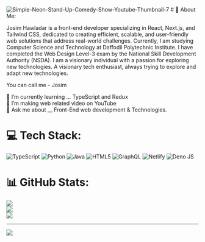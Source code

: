 <img src="https://i.ibb.co.com/m6NhPTN/Simple-Neon-Stand-Up-Comedy-Show-Youtube-Thumbnail-7.png" alt="Simple-Neon-Stand-Up-Comedy-Show-Youtube-Thumbnail-7" border="0">
# 💫 About Me:
<p>Josim Hawladar is a front-end developer specializing in React, Next.js, and Tailwind CSS, dedicated to creating efficient, scalable, and user-friendly web solutions that address real-world challenges. Currently, I am studying Computer Science and Technology at Daffodil Polytechnic Institute. I have completed the Web Design Level-3 exam by the National Skill Development Authority (NSDA). I am a visionary individual with a passion for exploring new technologies. A visionary tech enthusiast, always trying to explore and adapt new technologies.

You can call me - Josim</p>

🌱 I’m currently learning ... TypeScript and Redux<br>👯 I’m making web related video on YouTube<br>💬 Ask me about __ Front-End web development & Technologies.


# 💻 Tech Stack:
![TypeScript](https://img.shields.io/badge/typescript-%23007ACC.svg?style=for-the-badge&logo=typescript&logoColor=white) ![Python](https://img.shields.io/badge/python-3670A0?style=for-the-badge&logo=python&logoColor=ffdd54) ![Java](https://img.shields.io/badge/java-%23ED8B00.svg?style=for-the-badge&logo=openjdk&logoColor=white) ![HTML5](https://img.shields.io/badge/html5-%23E34F26.svg?style=for-the-badge&logo=html5&logoColor=white) ![GraphQL](https://img.shields.io/badge/-GraphQL-E10098?style=for-the-badge&logo=graphql&logoColor=white) ![Netlify](https://img.shields.io/badge/netlify-%23000000.svg?style=for-the-badge&logo=netlify&logoColor=#00C7B7) ![Deno JS](https://img.shields.io/badge/deno%20js-000000?style=for-the-badge&logo=deno&logoColor=white)
# 📊 GitHub Stats:
![](https://github-readme-stats.vercel.app/api?username=Josim-HossainPro&theme=merko&hide_border=false&include_all_commits=false&count_private=false)<br/>
![](https://github-readme-streak-stats.herokuapp.com/?user=Josim-HossainPro&theme=merko&hide_border=false)<br/>
![](https://github-readme-stats.vercel.app/api/top-langs/?username=Josim-HossainPro&theme=merko&hide_border=false&include_all_commits=false&count_private=false&layout=compact)

---
[![](https://visitcount.itsvg.in/api?id=Josim-HossainPro&icon=0&color=0)](https://visitcount.itsvg.in)

<!-- Proudly created with GPRM ( https://gprm.itsvg.in ) -->
